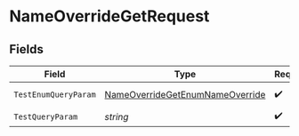 # NameOverrideGetRequest


## Fields

| Field                                                                                         | Type                                                                                          | Required                                                                                      | Description                                                                                   | Example                                                                                       |
| --------------------------------------------------------------------------------------------- | --------------------------------------------------------------------------------------------- | --------------------------------------------------------------------------------------------- | --------------------------------------------------------------------------------------------- | --------------------------------------------------------------------------------------------- |
| `TestEnumQueryParam`                                                                          | [NameOverrideGetEnumNameOverride](../../models/operations/NameOverrideGetEnumNameOverride.md) | :heavy_check_mark:                                                                            | An enum type                                                                                  | value3                                                                                        |
| `TestQueryParam`                                                                              | *string*                                                                                      | :heavy_check_mark:                                                                            | N/A                                                                                           | example                                                                                       |